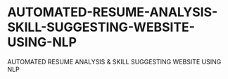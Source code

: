 # AUTOMATED-RESUME-ANALYSIS-SKILL-SUGGESTING-WEBSITE-USING-NLP
AUTOMATED RESUME ANALYSIS &amp; SKILL SUGGESTING WEBSITE USING NLP
